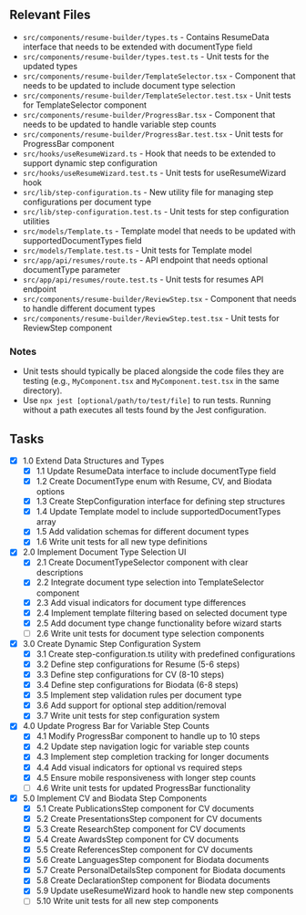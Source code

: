 ## Relevant Files

- `src/components/resume-builder/types.ts` - Contains ResumeData interface that needs to be extended with documentType field
- `src/components/resume-builder/types.test.ts` - Unit tests for the updated types
- `src/components/resume-builder/TemplateSelector.tsx` - Component that needs to be updated to include document type selection
- `src/components/resume-builder/TemplateSelector.test.tsx` - Unit tests for TemplateSelector component
- `src/components/resume-builder/ProgressBar.tsx` - Component that needs to be updated to handle variable step counts
- `src/components/resume-builder/ProgressBar.test.tsx` - Unit tests for ProgressBar component
- `src/hooks/useResumeWizard.ts` - Hook that needs to be extended to support dynamic step configuration
- `src/hooks/useResumeWizard.test.ts` - Unit tests for useResumeWizard hook
- `src/lib/step-configuration.ts` - New utility file for managing step configurations per document type
- `src/lib/step-configuration.test.ts` - Unit tests for step configuration utilities
- `src/models/Template.ts` - Template model that needs to be updated with supportedDocumentTypes field
- `src/models/Template.test.ts` - Unit tests for Template model
- `src/app/api/resumes/route.ts` - API endpoint that needs optional documentType parameter
- `src/app/api/resumes/route.test.ts` - Unit tests for resumes API endpoint
- `src/components/resume-builder/ReviewStep.tsx` - Component that needs to handle different document types
- `src/components/resume-builder/ReviewStep.test.tsx` - Unit tests for ReviewStep component

### Notes

- Unit tests should typically be placed alongside the code files they are testing (e.g., `MyComponent.tsx` and `MyComponent.test.tsx` in the same directory).
- Use `npx jest [optional/path/to/test/file]` to run tests. Running without a path executes all tests found by the Jest configuration.

## Tasks

- [x] 1.0 Extend Data Structures and Types
  - [x] 1.1 Update ResumeData interface to include documentType field
  - [x] 1.2 Create DocumentType enum with Resume, CV, and Biodata options
  - [x] 1.3 Create StepConfiguration interface for defining step structures
  - [x] 1.4 Update Template model to include supportedDocumentTypes array
  - [x] 1.5 Add validation schemas for different document types
  - [x] 1.6 Write unit tests for all new type definitions
- [x] 2.0 Implement Document Type Selection UI
  - [x] 2.1 Create DocumentTypeSelector component with clear descriptions
  - [x] 2.2 Integrate document type selection into TemplateSelector component
  - [x] 2.3 Add visual indicators for document type differences
  - [x] 2.4 Implement template filtering based on selected document type
  - [x] 2.5 Add document type change functionality before wizard starts
  - [ ] 2.6 Write unit tests for document type selection components
- [x] 3.0 Create Dynamic Step Configuration System
  - [x] 3.1 Create step-configuration.ts utility with predefined configurations
  - [x] 3.2 Define step configurations for Resume (5-6 steps)
  - [x] 3.3 Define step configurations for CV (8-10 steps)
  - [x] 3.4 Define step configurations for Biodata (6-8 steps)
  - [x] 3.5 Implement step validation rules per document type
  - [x] 3.6 Add support for optional step addition/removal
  - [x] 3.7 Write unit tests for step configuration system
- [x] 4.0 Update Progress Bar for Variable Step Counts
  - [x] 4.1 Modify ProgressBar component to handle up to 10 steps
  - [x] 4.2 Update step navigation logic for variable step counts
  - [x] 4.3 Implement step completion tracking for longer documents
  - [x] 4.4 Add visual indicators for optional vs required steps
  - [x] 4.5 Ensure mobile responsiveness with longer step counts
  - [ ] 4.6 Write unit tests for updated ProgressBar functionality
- [x] 5.0 Implement CV and Biodata Step Components
  - [x] 5.1 Create PublicationsStep component for CV documents
  - [x] 5.2 Create PresentationsStep component for CV documents
  - [x] 5.3 Create ResearchStep component for CV documents
  - [x] 5.4 Create AwardsStep component for CV documents
  - [x] 5.5 Create ReferencesStep component for CV documents
  - [x] 5.6 Create LanguagesStep component for Biodata documents
  - [x] 5.7 Create PersonalDetailsStep component for Biodata documents
  - [x] 5.8 Create DeclarationStep component for Biodata documents
  - [x] 5.9 Update useResumeWizard hook to handle new step components
  - [ ] 5.10 Write unit tests for all new step components 